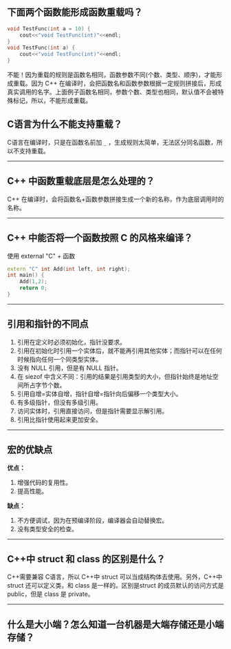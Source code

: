 ## 下面两个函数能形成函数重载吗？
```c++
void TestFunc(int a = 10) {
    cout<<"void TestFunc(int)"<<endl; 
}
void TestFunc(int a) {
    cout<<"void TestFunc(int)"<<endl; 
}
```
不能！因为重载的规则是函数名相同，函数参数不同(个数、类型、顺序)，才能形成重载。因为 C++ 在编译时，会把函数名和函数参数根据一定规则拼接后，形成真实调用的名字。上面例子函数名相同，参数个数、类型也相同，默认值不会被特殊标记，所以，不能形成重载。

## C语言为什么不能支持重载？
C语言在编译时，只是在函数名前加 `_` ，生成规则太简单，无法区分同名函数，所以不支持重载。

---

## C++ 中函数重载底层是怎么处理的？
C++ 在编译时，会将函数名+函数参数拼接生成一个新的名称，作为底层调用时的名称。

---

## C++ 中能否将一个函数按照 C 的风格来编译？
使用 external "C" + 函数
```c++
extern "C" int Add(int left, int right);
int main() {
    Add(1,2);
    return 0; 
}
```
---

## 引用和指针的不同点
1. 引用在定义时必须初始化，指针没要求。
2. 引用在初始化时引用一个实体后，就不能再引用其他实体；而指针可以在任何时候指向任何一个同类型实体。
3. 没有 NULL 引用，但是有 NULL 指针。
4. 在 siezof 中含义不同：引用的结果是引用类型的大小，但指针始终是地址空间所占字节个数。
5. 引用自增=实体自增，指针自增=指针向后偏移一个类型大小。
6. 有多级指针，但没有多级引用。
7. 访问实体时，引用直接访问，但是指针需要显示解引用。
8. 引用比指针使用起来更加安全。

---

## 宏的优缺点
**优点：**
1. 增强代码的复用性。
2. 提高性能。

**缺点：**
1. 不方便调试，因为在预编译阶段，编译器会自动替换宏。
2. 没有类型安全的检查。

----

## C++中 struct 和 class 的区别是什么？

C++需要兼容 C语言，所以 C++中 struct 可以当成结构体去使用。另外，C++中 struct 还可以定义类，和 class 是一样的。区别是struct 的成员默认的访问方式是 public，但是 class 是 private。

---

## 什么是大小端？怎么知道一台机器是大端存储还是小端存储？



